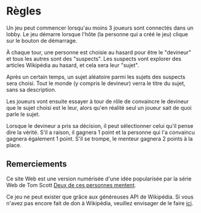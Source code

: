 # Règles

Un jeu peut commencer lorsqu'au moins 3 joueurs sont connectés dans un
lobby. Le jeu démarre lorsque l'hôte (la personne qui a créé le jeu)
clique sur le bouton de démarrage.

À chaque tour, une personne est choisie au hasard pour être le "devineur" et tous les autres sont des "suspects". Les suspects vont explorer des articles
Wikipédia au hasard, et cela sera leur "sujet".

Après un certain temps, un sujet aléatoire parmi les sujets des suspects sera choisi. Tout le monde
(y compris le devineur) verra le titre du sujet, sans sa
description.

Les joueurs vont ensuite essayer à tour de rôle de convaincre le devineur
que le sujet choisi est le leur, alors qu'en réalité seul un joueur sait
de quoi parle le sujet.

Lorsque le devineur a pris sa décision, il peut
sélectionner celui qu'il pense dire la vérité. S'il a raison, il gagnera
1 point et la personne qui l'a convaincu gagnera également 1 point. S'il se
trompe, le menteur gagnera 2 points à la place.

## Remerciements

Ce site Web est une version numérisée d'une idée popularisée par la série Web de Tom Scott [Deux de ces personnes mentent](https://www.youtube.com/watch?v=AlNNkeB9pjU).

Ce jeu ne peut exister que grâce aux généreuses API de Wikipédia. Si vous n'avez pas encore fait de don à Wikipédia, veuillez envisager de le faire [ici](https://donate.wikimedia.org/).
